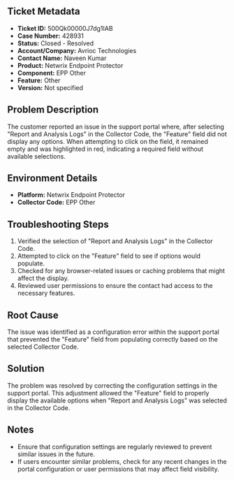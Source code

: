 ## Ticket Metadata
- **Ticket ID:** 500Qk00000J7dg1IAB
- **Case Number:** 428931
- **Status:** Closed - Resolved
- **Account/Company:** Avrioc Technologies
- **Contact Name:** Naveen Kumar
- **Product:** Netwrix Endpoint Protector
- **Component:** EPP Other
- **Feature:** Other
- **Version:** Not specified

## Problem Description
The customer reported an issue in the support portal where, after selecting "Report and Analysis Logs" in the Collector Code, the "Feature" field did not display any options. When attempting to click on the field, it remained empty and was highlighted in red, indicating a required field without available selections.

## Environment Details
- **Platform:** Netwrix Endpoint Protector
- **Collector Code:** EPP Other

## Troubleshooting Steps
1. Verified the selection of "Report and Analysis Logs" in the Collector Code.
2. Attempted to click on the "Feature" field to see if options would populate.
3. Checked for any browser-related issues or caching problems that might affect the display.
4. Reviewed user permissions to ensure the contact had access to the necessary features.

## Root Cause
The issue was identified as a configuration error within the support portal that prevented the "Feature" field from populating correctly based on the selected Collector Code.

## Solution
The problem was resolved by correcting the configuration settings in the support portal. This adjustment allowed the "Feature" field to properly display the available options when "Report and Analysis Logs" was selected in the Collector Code.

## Notes
- Ensure that configuration settings are regularly reviewed to prevent similar issues in the future.
- If users encounter similar problems, check for any recent changes in the portal configuration or user permissions that may affect field visibility.